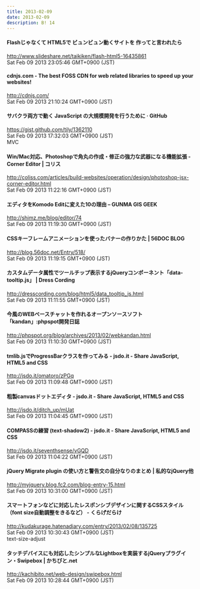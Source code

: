 ```yaml
---
title: 2013-02-09
date: 2013-02-09
description: B! 14
---
```


#### Flashじゃなくて HTML5で ビュンビュン動くサイトを 作ってと言われたら
http://www.slideshare.net/taikiken/flash-html5-16435861<br>
Sat Feb 09 2013 23:05:46 GMT+0900 (JST)<br>


#### cdnjs.com - The best FOSS CDN for web related libraries to speed up your websites!
http://cdnjs.com/<br>
Sat Feb 09 2013 21:10:24 GMT+0900 (JST)<br>


#### サバクラ両方で動く JavaScript の大規模開発を行うために · GitHub
https://gist.github.com/tily/1362110<br>
Sat Feb 09 2013 17:32:03 GMT+0900 (JST)<br>
MVC


####   Win/Mac対応、Photoshopで角丸の作成・修正の強力な武器になる機能拡張 -Corner Editor | コリス
http://coliss.com/articles/build-websites/operation/design/photoshop-jsx-corner-editor.html<br>
Sat Feb 09 2013 11:22:16 GMT+0900 (JST)<br>


#### エディタをKomodo Editに変えた10の理由 – GUNMA GIS GEEK
http://shimz.me/blog/editor/74<br>
Sat Feb 09 2013 11:19:30 GMT+0900 (JST)<br>


#### CSSキーフレームアニメーションを使ったバナーの作りかた  |  56DOC BLOG
http://blog.56doc.net/Entry/518/<br>
Sat Feb 09 2013 11:19:15 GMT+0900 (JST)<br>


#### カスタムデータ属性でツールチップ表示するjQueryコンポーネント「data-tooltip.js」 | Dress Cording
http://dresscording.com/blog/html5/data_tooltip_js.html<br>
Sat Feb 09 2013 11:11:55 GMT+0900 (JST)<br>


#### 今風のWEBベースチャットを作れるオープンソースソフト「kandan」:phpspot開発日誌
http://phpspot.org/blog/archives/2013/02/webkandan.html<br>
Sat Feb 09 2013 11:10:30 GMT+0900 (JST)<br>


#### tmlib.jsでProgressBarクラスを作ってみる - jsdo.it - Share JavaScript, HTML5 and CSS
http://jsdo.it/omatoro/zPGq<br>
Sat Feb 09 2013 11:09:48 GMT+0900 (JST)<br>


#### 粗製canvasドットエディタ - jsdo.it - Share JavaScript, HTML5 and CSS
http://jsdo.it/ditch_up/mUat<br>
Sat Feb 09 2013 11:04:45 GMT+0900 (JST)<br>


#### COMPASSの練習 (text-shadow2) - jsdo.it - Share JavaScript, HTML5 and CSS
http://jsdo.it/seventhsense/vGQD<br>
Sat Feb 09 2013 11:04:22 GMT+0900 (JST)<br>


#### jQuery Migrate plugin の使い方と警告文の自分なりのまとめ | 私的なjQuery他
http://myjquery.blog.fc2.com/blog-entry-15.html<br>
Sat Feb 09 2013 10:31:00 GMT+0900 (JST)<br>


#### スマートフォンなどに対応したレスポンシブデザインに関するCSSスタイル（font size自動調整をきるなど） - くらげだらけ
http://kudakurage.hatenadiary.com/entry/2013/02/08/135725<br>
Sat Feb 09 2013 10:30:43 GMT+0900 (JST)<br>
text-size-adjust


#### タッチデバイスにも対応したシンプルなLightboxを実装するjQueryプラグイン・Swipebox | かちびと.net
http://kachibito.net/web-design/swipebox.html<br>
Sat Feb 09 2013 10:28:44 GMT+0900 (JST)<br>


